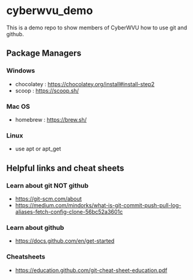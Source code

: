 # cyberwvu_demo
This is a demo repo to show members of CyberWVU how to use git and github. 
## Package Managers
### Windows 
 - chocolatey : https://chocolatey.org/install#install-step2
 - scoop      : https://scoop.sh/
### Mac OS
 - homebrew   : https://brew.sh/
### Linux 
- use apt or apt_get
## Helpful links and cheat sheets
### Learn about git **NOT github** 
 - https://git-scm.com/about
 - https://medium.com/mindorks/what-is-git-commit-push-pull-log-aliases-fetch-config-clone-56bc52a3601c
### Learn about github 
  - https://docs.github.com/en/get-started
### Cheatsheets
  - https://education.github.com/git-cheat-sheet-education.pdf

